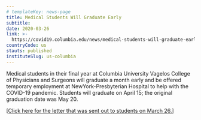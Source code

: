 ```yaml
---
# templateKey: news-page
title: Medical Students Will Graduate Early
subtitle:
date: 2020-03-26
link: >-
  https://covid19.columbia.edu/news/medical-students-will-graduate-early
countryCode: us
stauts: published
instituteSlug: us-columbia
---
```

<div class="field field--name-field-cu-content field--type-entity-reference-revisions field--label-hidden field--items">

<div class="field--item">

<div id="text-477" class="paragraph paragraph--type--text paragraph--view-mode--default anchored">

<div class="field field--name-field-cu-wysiwyg field--type-text-long field--label-hidden field--item">

Medical students in their final year at Columbia University Vagelos College of Physicians and Surgeons will graduate a month early and be offered temporary employment at NewYork-Presbyterian Hospital to help with the COVID-19 pandemic. Students will graduate on April 15; the original graduation date was May 20.

[[Click here for the letter that was sent out to students on March 26.](https://www.cuimc.columbia.edu/news/increase-physician-ranks-columbia-medical-students-will-graduate-early-join)] 

</div>

</div>

</div>

</div>
